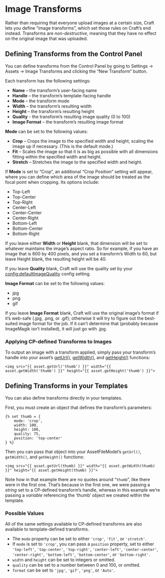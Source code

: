# Image Transforms

Rather than requiring that everyone upload images at a certain size, Craft lets you define “image transforms”, which set those rules on Craft’s end instead. Transforms are _non-destructive_, meaning that they have no effect on the original image that was uploaded.

## Defining Transforms from the Control Panel

You can define transforms from the Control Panel by going to Settings → Assets → Image Transforms and clicking the “New Transform” button.

Each transform has the following settings:

* **Name** – the transform’s user-facing name
* **Handle** – the transform’s template-facing handle
* **Mode** – the transform mode
* **Width** – the transform’s resulting width
* **Height** – the transform’s resulting height
* **Quality** - the transform’s resulting image quality (0 to 100)
* **Image Format** – the transform’s resulting image format

**Mode** can be set to the following values:

* **Crop** – Crops the image to the specified width and height, scaling the image up if necessary. (This is the default mode.)
* **Fit**  – Scales the image so that it is as big as possible with all dimensions fitting within the specified width and height.
* **Stretch** – Stretches the image to the specified width and height.

If **Mode** is set to “Crop”, an additional “Crop Position” setting will appear, where you can define which area of the image should be treated as the focal point when cropping. Its options include:

* Top-Left
* Top-Center
* Top-Right
* Center-Left
* Center-Center
* Center-Right
* Bottom-Left
* Bottom-Center
* Bottom-Right

If you leave either **Width** or **Height** blank, that dimension will be set to whatever maintains the image’s aspect ratio. So for example, if you have an image that is 600 by 400 pixels, and you set a transform’s Width to 60, but leave Height blank, the resulting height will be 40.

If you leave **Quality** blank, Craft will use the quality set by your <config:defaultImageQuality> config setting.

**Image Format** can be set to the following values:

* jpg
* png
* gif

If you leave **Image Format** blank, Craft will use the original image’s format if it’s web-safe (.jpg, .png, or .gif); otherwise it will try to figure out the best-suited image format for the job. If it can’t determine that (probably because ImageMagik isn’t installed), it will just go with .jpg.

### Applying CP-defined Transforms to Images

To output an image with a transform applied, simply pass your transform’s handle into your asset’s [getUrl()](api:craft\elements\Asset::getUrl()), [getWidth()](api:craft\elements\Asset::getWidth()), and [getHeight()](api:craft\elements\Asset::getHeight()) functions:

```twig
<img src="{{ asset.getUrl('thumb') }}" width="{{ asset.getWidth('thumb') }}" height="{{ asset.getHeight('thumb') }}">
```

## Defining Transforms in your Templates

You can also define transforms directly in your templates.

First, you must create an object that defines the transform’s parameters:

```twig
{% set thumb = {
    mode: 'crop',
    width: 100,
    height: 100,
    quality: 75,
    position: 'top-center'
} %}
```

Then you can pass that object into your AssetFileModel’s `getUrl()`, `getWidth()`, and `getHeight()` functions:

```twig
<img src="{{ asset.getUrl(thumb) }}" width="{{ asset.getWidth(thumb) }}" height="{{ asset.getHeight(thumb) }}">
```

Note how in that example there are no quotes around “`thumb`”, like there were in the first one. That’s because in the first one, we were passing a _string_ set to a CP-defined transform’s handle, whereas in this example we’re passing a _variable_ referencing the ‘thumb’ object we created within the template.

### Possible Values

All of the same settings available to CP-defined transforms are also available to template-defined transforms.

* The `mode` property can be set to either `'crop'`, `'fit'`, or `'stretch'`.
* If `mode` is set to `'crop'`, you can pass a `position` property, set to either `'top-left'`, `'top-center'`, `'top-right'`, `'center-left'`, `'center-center'`, `'center-right'`, `'bottom-left'`, `'bottom-center'`, or `'bottom-right'`.
* `width` and `height` can be set to integers or omitted.
* `quality` can be set to a number between 0 and 100, or omitted.
* `format` can be set to `'jpg'`, `'gif'`, `'png'`, or `'Auto'`.

